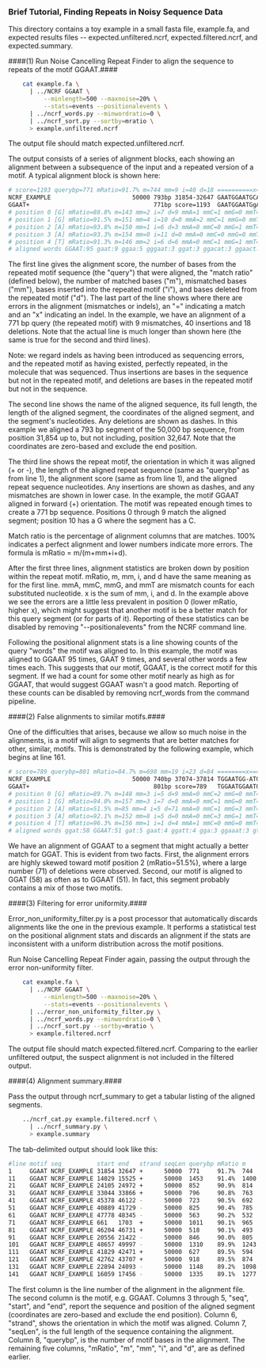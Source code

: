 ### Brief Tutorial, Finding Repeats in Noisy Sequence Data

This directory contains a toy example in a small fasta file, example.fa, and
expected results files -- expected.unfiltered.ncrf, expected.filtered.ncrf, and
expected.summary.

####(1) Run Noise Cancelling Repeat Finder to align the sequence to repeats of the
motif GGAAT.####

```bash 
    cat example.fa \
      | ../NCRF GGAAT \
          --minlength=500 --maxnoise=20% \
          --stats=events --positionalevents \
      | ../ncrf_words.py --minwordratio=0 \
      | ../ncrf_sort.py --sortby=mratio \
      > example.unfiltered.ncrf
```

The output file should match expected.unfiltered.ncrf.

The output consists of a series of alignment blocks, each showing an alignment
between a subsequence of the input and a repeated version of a motif. A typical
alignment block is shown here:

```bash 
# score=1193 querybp=771 mRatio=91.7% m=744 mm=9 i=40 d=18 ==========x=======...
NCRF_EXAMPLE                       50000 793bp 31854-32647 GAATGGAATGCAATGGAA...
GGAAT+                                   771bp score=1193  GAATGGAATGgAATGGAA...
# position 0 [G] mRatio=88.8% m=143 mm=2 i=7 d=9 mmA=1 mmC=1 mmG=0 mmT=0 x=18
# position 1 [G] mRatio=91.5% m=151 mm=4 i=10 d=0 mmA=2 mmC=1 mmG=0 mmT=1 x=14
# position 2 [A] mRatio=93.8% m=150 mm=1 i=6 d=3 mmA=0 mmC=0 mmG=1 mmT=0 x=10
# position 3 [A] mRatio=93.3% m=154 mm=0 i=11 d=0 mmA=0 mmC=0 mmG=0 mmT=0 x=11
# position 4 [T] mRatio=91.3% m=146 mm=2 i=6 d=6 mmA=0 mmC=1 mmG=1 mmT=0 x=14
# aligned words GGAAT:95 gaat:9 ggaa:5 gggaat:3 ggat:3 ggacat:3 ggaact:3 ...
```

The first line gives the alignment score, the number of bases from the repeated
motif sequence (the "query") that were aligned, the "match ratio" (defined
below), the number of matched bases ("m"), mismatched bases ("mm"), bases
inserted into the repeated motif ("i"), and bases deleted from the repeated
motif ("d"). The last part of the line shows where there are errors in the
alignment (mismatches or indels), an "=" indicating a match and an "x"
indicating an indel. In the example, we have an alignment of a 771 bp query
(the repeated motif) with 9 mismatches, 40 insertions and 18 deletions. Note
that the actual line is much longer than shown here (the same is true for the
second and third lines).

Note: we regard indels as having been introduced as sequencing errors, and the
repeated motif as having existed, perfectly repeated, in the molecule that was
sequenced.  Thus insertions are bases in the sequence but not in the repeated
motif, and deletions are bases in the repeated motif but not in the sequence.

The second line shows the name of the aligned sequence, its full length, the
length of the aligned segment, the coordinates of the aligned segment, and the
segment's nucleotides. Any deletions are shown as dashes. In this example we
aligned a 793 bp segment of the 50,000 bp sequence, from position 31,854 up to,
but not including, position 32,647. Note that the coordinates are zero-based
and exclude the end position.

The third line shows the repeat motif, the orientation in which it was aligned
(+ or -), the length of the aligned repeat sequence (same as "querybp" as from
line 1), the alignment score (same as from line 1), and the aligned repeat
sequence nucleotides. Any insertions are shown as dashes, and any mismatches
are shown in lower case. In the example, the motif GGAAT aligned in forward (+)
orientation. The motif was repeated enough times to create a 771 bp sequence.
Positions 0 through 9 match the aligned segment; position 10 has a G where the
segment has a C.

Match ratio is the percentage of alignment columns that are matches. 100%
indicates a perfect alignment and lower numbers indicate more errors. The
formula is mRatio = m/(m+mm+i+d).

After the first three lines, alignment statistics are broken down by position
within the repeat motif. mRatio, m, mm, i, and d have the same meaning as for
the first line. mmA, mmC, mmG, and mmT are mismatch counts for each substituted
nucleotide. x is the sum of mm, i, and d. In the example above we see the
errors are a little less prevalent in position 0 (lower mRatio, higher x),
which might suggest that another motif is be a better match for this query
segment (or for parts of it). Reporting of these statistics can be disabled by
removing "--positionalevents" from the NCRF command line. 

Following the positional alignment stats is a line showing counts of the query
"words" the motif was aligned to. In this example, the motif was aligned to
GGAAT 95 times, GAAT 9 times, and several other words a few times each. This
suggests that our motif, GGAAT, is the correct motif for this segment. If we
had a count for some other motif nearly as high as for GGAAT, that would
suggest GGAAT wasn't a good match. Reporting of these counts can be disabled by
removing ncrf_words from the command pipeline.

####(2) False alignments to similar motifs.####

One of the difficulties that arises, because we allow so much noise in the
alignments, is a motif will align to segments that are better matches for
other, similar, motifs. This is demonstrated by the following example, which
begins at line 161.

```bash 
# score=789 querybp=801 mRatio=84.7% m=698 mm=19 i=23 d=84 ========x====x==x=...
NCRF_EXAMPLE                       50000 740bp 37074-37814 TGGAATGG-ATGGAAAAG...
GGAAT+                                   801bp score=789   TGGAATGGAATGG-AAtG...
# position 0 [G] mRatio=89.7% m=148 mm=3 i=5 d=9 mmA=0 mmC=2 mmG=0 mmT=1 x=17
# position 1 [G] mRatio=94.0% m=157 mm=3 i=7 d=0 mmA=0 mmC=1 mmG=0 mmT=2 x=10
# position 2 [A] mRatio=51.5% m=85 mm=4 i=5 d=71 mmA=0 mmC=1 mmG=3 mmT=0 x=80
# position 3 [A] mRatio=92.1% m=152 mm=8 i=5 d=0 mmA=0 mmC=3 mmG=1 mmT=4 x=13
# position 4 [T] mRatio=96.3% m=156 mm=1 i=1 d=4 mmA=1 mmC=0 mmG=0 mmT=0 x=6
# aligned words ggat:58 GGAAT:51 gat:5 gaat:4 ggatt:4 gga:3 ggaaat:3 gtgat:3 ...
```

We have an alignment of GGAAT to a segment that might actually a better match
for GGAT. This is evident from two facts. First, the alignment errors are
highly skewed toward motif position 2 (mRatio=51.5%), where a large number (71)
of deletions were observed. Second, our motif is aligned to GGAT (58) as often
as to GGAAT (51). In fact, this segment probably contains a mix of those two
motifs.

####(3) Filtering for error uniformity.####

Error_non_uniformity_filter.py is a post processor that automatically discards
alignments like the one in the previous example. It performs a statistical
test on the positional alignment stats and discards an alignment if the stats
are inconsistent with a uniform distribution across the motif positions.

Run Noise Cancelling Repeat Finder again, passing the output through the error
non-uniformity filter.

```bash 
    cat example.fa \
      | ../NCRF GGAAT \
          --minlength=500 --maxnoise=20% \
          --stats=events --positionalevents \
      | ../error_non_uniformity_filter.py \
      | ../ncrf_words.py --minwordratio=0 \
      | ../ncrf_sort.py --sortby=mratio \
      > example.filtered.ncrf
```

The output file should match expected.filtered.ncrf. Comparing to the earlier
unfiltered output, the suspect alignment is not included in the filtered output.

####(4) Alignment summary.####

Pass the output through ncrf_summary to get a tabular listing of the aligned
segments.

```bash 
    ../ncrf_cat.py example.filtered.ncrf \
      | ../ncrf_summary.py \
      > example.summary
```

The tab-delimited output should look like this:

```bash 
#line motif seq          start end   strand seqLen querybp mRatio m    mm i  d
1     GGAAT NCRF_EXAMPLE 31854 32647 +      50000  771     91.7%  744  9  40 18
11    GGAAT NCRF_EXAMPLE 14029 15525 +      50000  1453    91.4%  1400 17 79 36
21    GGAAT NCRF_EXAMPLE 24105 24972 +      50000  852     90.9%  814  10 43 28
31    GGAAT NCRF_EXAMPLE 33044 33866 +      50000  796     90.8%  763  15 44 18
41    GGAAT NCRF_EXAMPLE 45378 46122 -      50000  723     90.5%  692  10 42 21
51    GGAAT NCRF_EXAMPLE 40889 41729 -      50000  825     90.4%  785  12 43 28
61    GGAAT NCRF_EXAMPLE 47778 48345 -      50000  563     90.2%  532  8  27 23
71    GGAAT NCRF_EXAMPLE 661   1703  +      50000  1011    90.1%  965  17 60 29
81    GGAAT NCRF_EXAMPLE 46204 46731 +      50000  518     90.1%  493  5  29 20
91    GGAAT NCRF_EXAMPLE 20556 21422 -      50000  846     90.0%  805  13 48 28
101   GGAAT NCRF_EXAMPLE 48657 49997 -      50000  1310    89.9%  1243 24 73 43
111   GGAAT NCRF_EXAMPLE 41829 42471 +      50000  627     89.5%  594  11 37 22
121   GGAAT NCRF_EXAMPLE 42762 43707 +      50000  918     89.5%  874  12 59 32
131   GGAAT NCRF_EXAMPLE 22894 24093 -      50000  1148    89.2%  1098 18 83 32
141   GGAAT NCRF_EXAMPLE 16059 17456 -      50000  1335    89.1%  1277 21 99 37
```

The first column is the line number of the alignment in the alignment file. The
second column is the motif, e.g. GGAAT. Columns 3 through 5, "seq", "start",
and "end", report the sequence and position of the aligned segment (coordinates
are zero-based and exclude the end position).  Column 6, "strand", shows the
orientation in which the motif was aligned.  Column 7, "seqLen", is the full
length of the sequence containing the alignment. Column 8, "querybp", is the
number of motif bases in the alignment.  The remaining five columns, "mRatio",
"m", "mm", "i", and "d", are as defined earlier.
